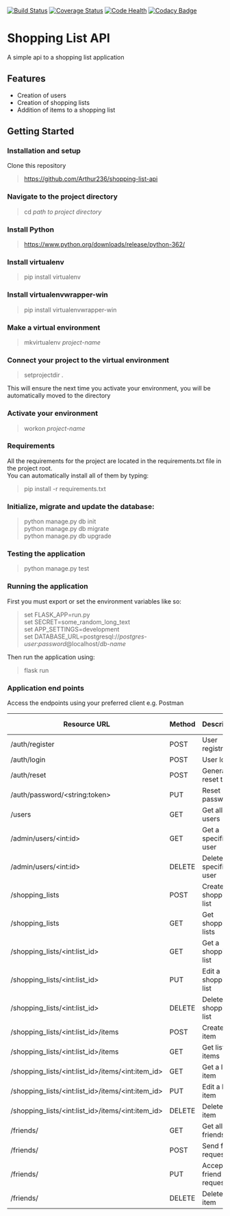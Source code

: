 [![Build Status](https://travis-ci.org/Arthur236/shopping-list-api.svg?branch=master)](https://travis-ci.org/Arthur236/shopping-list-api)   [![Coverage Status](https://coveralls.io/repos/github/Arthur236/shopping-list-api/badge.svg?branch=master)](https://coveralls.io/github/Arthur236/shopping-list-api?branch=master)   [![Code Health](https://landscape.io/github/Arthur236/shopping-list-api/master/landscape.svg?style=flat)](https://landscape.io/github/Arthur236/shopping-list-api/master)   [![Codacy Badge](https://api.codacy.com/project/badge/Grade/78995aa52f52492187af656f7c2cc06f)](https://www.codacy.com/app/Arthur236/shopping-list-api?utm_source=github.com&amp;utm_medium=referral&amp;utm_content=Arthur236/shopping-list-api&amp;utm_campaign=Badge_Grade)

# Shopping List API

A simple api to a shopping list application

## Features

* Creation of users
* Creation of shopping lists
* Addition of items to a shopping list

## Getting Started

### Installation and setup
Clone this repository
>https://github.com/Arthur236/shopping-list-api

### Navigate to the project directory

>cd _path to project directory_

### Install Python

>https://www.python.org/downloads/release/python-362/

### Install virtualenv

>pip install virtualenv

### Install virtualenvwrapper-win

>pip install virtualenvwrapper-win

### Make a virtual environment

>mkvirtualenv _project-name_

### Connect your project to the virtual environment

>setprojectdir .

This will ensure the next time you activate your environment, you will be automatically moved to the directory

### Activate your environment

>workon _project-name_

### Requirements

All the requirements for the project are located in the requirements.txt file in the project root.  
You can automatically install all of them by typing:  

>pip install -r requirements.txt

### Initialize, migrate and update the database:
>python manage.py db init  
 python manage.py db migrate  
 python manage.py db upgrade
 
 ### Testing the application
 >python manage.py test
 
 ### Running the application
 First you must export or set the environment variables like so:
 >set FLASK_APP=run.py  
set SECRET=some_random_long_text  
set APP_SETTINGS=development  
set DATABASE_URL=postgresql://_postgres-user_:_password_@localhost/_db-name_

Then run the application using:
>flask run

### Application end points
Access the endpoints using your preferred client e.g. Postman

| Resource URL                                                   | Method  | Description              | Requires Token |
|----------------------------------------------------------------|---------|--------------------------|----------------|
| /auth/register                                                 | POST    | User registration        | FALSE          |
| /auth/login                                                    | POST    | User login               | FALSE          |
| /auth/reset                                                    | POST    | Generate reset token     | FALSE          |
| /auth/password/&lt;string:token&gt;                            | PUT     | Reset password           | TRUE           |
| /users                                                         | GET     | Get all users            | TRUE           |
| /admin/users/&lt;int:id&gt;                                    | GET     | Get a specific user      | TRUE           |
| /admin/users/&lt;int:id&gt;                                    | DELETE  | Delete a specific user   | TRUE           |
| /shopping_lists                                                | POST    | Create shopping list     | TRUE           |
| /shopping_lists                                                | GET     | Get shopping lists       | TRUE           |
| /shopping_lists/&lt;int:list_id&gt;                            | GET     | Get a shopping list      | TRUE           |
| /shopping_lists/&lt;int:list_id&gt;                            | PUT     | Edit a shopping list     | TRUE           |
| /shopping_lists/&lt;int:list_id&gt;                            | DELETE  | Delete a shopping list   | TRUE           |
| /shopping_lists/&lt;int:list_id&gt;/items                      | POST    | Create a list item       | TRUE           |
| /shopping_lists/&lt;int:list_id&gt;/items                      | GET     | Get list items           | TRUE           |
| /shopping_lists/&lt;int:list_id&gt;/items/&lt;int:item_id&gt;  | GET     | Get a list item          | TRUE           |
| /shopping_lists/&lt;int:list_id&gt;/items/&lt;int:item_id&gt;  | PUT     | Edit a list item         | TRUE           |
| /shopping_lists/&lt;int:list_id&gt;/items/&lt;int:item_id&gt;  | DELETE  | Delete a list item       | TRUE           |
| /friends/                                                      | GET     | Get all friends          | TRUE           |
| /friends/                                                      | POST    | Send friend request      | TRUE           |
| /friends/                                                      | PUT     | Accept friend request    | TRUE           |
| /friends/                                                      | DELETE  | Delete a list item       | TRUE           |
